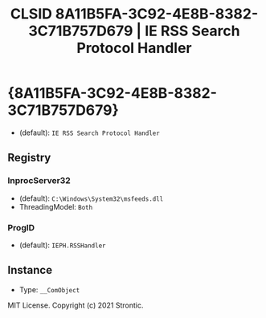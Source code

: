 ﻿---
title: "CLSID 8A11B5FA-3C92-4E8B-8382-3C71B757D679 | IE RSS Search Protocol Handler"
excerpt: What is COM-Object CLSID 8A11B5FA-3C92-4E8B-8382-3C71B757D679?
---

# {8A11B5FA-3C92-4E8B-8382-3C71B757D679}

* (default): `IE RSS Search Protocol Handler`

## Registry


### InprocServer32

* (default): `C:\Windows\System32\msfeeds.dll`
* ThreadingModel: `Both`

### ProgID

* (default): `IEPH.RSSHandler`

## Instance

* Type: `__ComObject`

MIT License. Copyright (c) 2021 Strontic.


